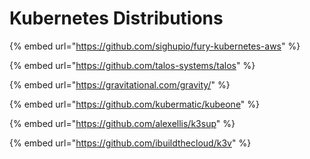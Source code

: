 # Kubernetes Distributions

{% embed url="https://github.com/sighupio/fury-kubernetes-aws" %}

{% embed url="https://github.com/talos-systems/talos" %}

{% embed url="https://gravitational.com/gravity/" %}

{% embed url="https://github.com/kubermatic/kubeone" %}

{% embed url="https://github.com/alexellis/k3sup" %}

{% embed url="https://github.com/ibuildthecloud/k3v" %}





